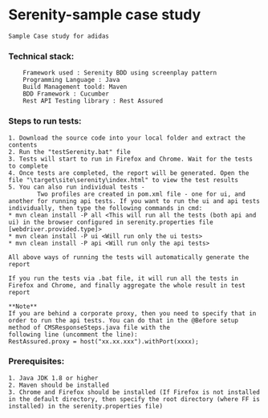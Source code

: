 # Serenity-sample case study
	Sample Case study for adidas

### Technical stack:

		Framework used : Serenity BDD using screenplay pattern
		Programming Language : Java
		Build Management toold: Maven
		BDD Framework : Cucumber
		Rest API Testing library : Rest Assured
		
### Steps to run tests:

	1. Download the source code into your local folder and extract the contents
	2. Run the "testSerenity.bat" file
	3. Tests will start to run in Firefox and Chrome. Wait for the tests to complete
	4. Once tests are completed, the report will be generated. Open the file "\target\site\serenity\index.html" to view the test results
	5. You can also run individual tests - 
			Two profiles are created in pom.xml file - one for ui, and another for running api tests. If you want to run the ui and api tests individually, then type the following commands in cmd:
	* mvn clean install -P all <This will run all the tests (both api and ui) in the browser configured in serenity.properties file [webdriver.provided.type]>
	* mvn clean install -P ui <Will run only the ui tests>
	* mvn clean install -P api <Will run only the api tests>

	All above ways of running the tests will automatically generate the report
	
	If you run the tests via .bat file, it will run all the tests in Firefox and Chrome, and finally aggregate the whole result in test report
	
	**Note**
	If you are behind a corporate proxy, then you need to specify that in order to run the api tests. You can do that in the @Before setup method of CMSResponseSteps.java file with the 
	following line (uncomment the line):
	RestAssured.proxy = host("xx.xx.xxx").withPort(xxxx);
	
	
### Prerequisites:
	1. Java JDK 1.8 or higher
	2. Maven should be installed
	3. Chrome and Firefox should be installed (If Firefox is not installed in the default directory, then specify the root directory (where FF is installed) in the serenity.properties file)
	
	